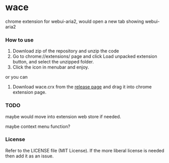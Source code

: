 # wace
chrome extension for webui-aria2, would open a new tab showing webui-aria2

### How to use

1. Download zip of the repository and unzip the code
2. Go to chrome://extensions/ page and click Load unpacked extension button, and select the unzipped folder.
3. Click the icon in menubar and enjoy.

or you can

1. Download wace.crx from the [release page](https://github.com/KurumiSerori/wace/releases) and drag it into chrome extension page.

### TODO

maybe would move into extension web store if needed.

maybe context menu function?

### License

Refer to the LICENSE file (MIT License). If the more liberal license is needed then add it as an issue.

